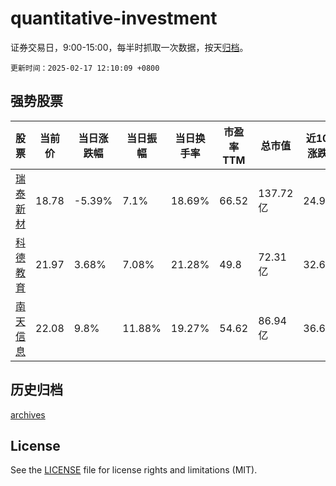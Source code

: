 # quantitative-investment

证券交易日，9:00-15:00，每半时抓取一次数据，按天[归档](archives)。

`更新时间：2025-02-17 12:10:09 +0800`

## 强势股票

|股票|当前价|当日涨跌幅|当日振幅|当日换手率|市盈率TTM|总市值|近10日涨跌幅|
|----|----|----|----|----|----|----|----|
|[瑞泰新材](https://xueqiu.com/S/SZ301238)|18.78|-5.39%|7.1%|18.69%|66.52|137.72亿|24.95%|
|[科德教育](https://xueqiu.com/S/SZ300192)|21.97|3.68%|7.08%|21.28%|49.8|72.31亿|32.67%|
|[南天信息](https://xueqiu.com/S/SZ000948)|22.08|9.8%|11.88%|19.27%|54.62|86.94亿|36.63%|

## 历史归档

[archives](archives)

## License

See the [LICENSE](LICENSE) file for license rights and limitations (MIT).